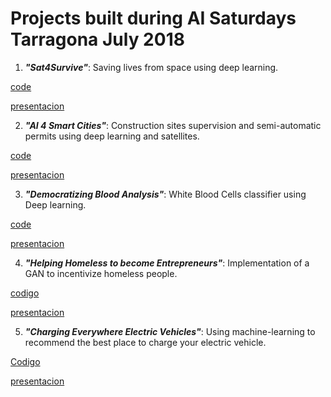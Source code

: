 # Projects built during AI Saturdays Tarragona July 2018

1) ***"Sat4Survive"***: Saving lives from space using deep learning.

[code](https://github.com/apolmig/sat4survive)

[presentacion](https://docs.google.com/presentation/d/1UH91BXSStbzYq2Q6FHMQAZZ7bdcwKo_20a8gTbxUlEk/edit?usp=sharing)

2) ***"AI 4 Smart Cities"***: Construction sites supervision and semi-automatic permits using deep learning and satellites.

[code](https://github.com/sfrias/ai4smartcities)

[presentacion](https://docs.google.com/presentation/d/1i_xpoxD1YXju3fNej2mBDFFM4AVoFnoip8T0lHyqJRY/edit?usp=sharing)

3) ***"Democratizing Blood Analysis"***: White Blood Cells classifier using Deep learning.

[code](https://github.com/gerardp/project_ai)

[presentacion](https://docs.google.com/presentation/d/111-cZGqMaIxhfw6OK20jJnZLpoZ3t-axs2YDP4RVl5c/edit?usp=sharing)

4) ***"Helping Homeless to become Entrepreneurs"***: Implementation of a GAN to incentivize homeless people.

[codigo](https://github.com/apolmig/IcGAN)

[presentacion](https://prezi.com/p/rzh5dw8x-l4a/helping-homeless-to-become-entrepreneurs-using-ai/)

5) ***"Charging Everywhere Electric Vehicles"***: Using machine-learning to recommend the best place to charge your electric vehicle.

[Codigo](https://github.com/sfrias/place2plug)

[presentacion](https://docs.google.com/presentation/d/1rgvb0ewdCCll7IHfUGsHFdof5kvdxcDDdoZGR5SuVmw/edit?usp=sharing)
